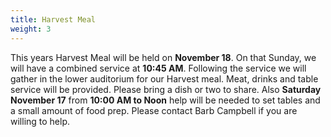 ```yaml
---
title: Harvest Meal
weight: 3
---
```


This years Harvest Meal will be held on **November 18**. On that Sunday, we will have a combined service at **10:45 AM**. Following the service we will gather in the lower auditorium for our Harvest meal. Meat, drinks and table service will be provided. Please bring a dish or two to share. Also **Saturday November 17** from **10:00 AM to Noon** help will be needed to set tables and a small amount of food prep. Please contact Barb Campbell  if  you are willing to help.